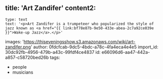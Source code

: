 title: 'Art Zandifer'
content2:
  -
    type: text
    text: '<p>Art Zandifer is a trumpeteer who popularized the style of jazz known as <a href="{{ link:bf78e87b-9e50-433e-abea-2c7a92ce039e }}">Wake-up Jazz</a>.</p>'
images: 'https://thiseveningsshow.s3.amazonaws.com/wiki/art-zandifer.png'
author: 0fdcfcab-9dc5-4bdc-a78c-4fa4eca4e4e5
import_id: 30dc92fb-4956-479b-a43c-99fdf4ce4837
id: e66096d6-aa47-442a-a857-c58720bed26b
tags:
  - people
  - musicians
